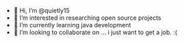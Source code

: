- 👋 Hi, I’m @quietly15
- 👀 I’m interested in researching open source projects
- 🌱 I’m currently learning java development
- 💞️ I’m looking to collaborate on ... i just want to get a job. :(

<!---
quietly15/quietly15 is a ✨ special ✨ repository because its `README.md` (this file) appears on your GitHub profile.
You can click the Preview link to take a look at your changes.
--->
